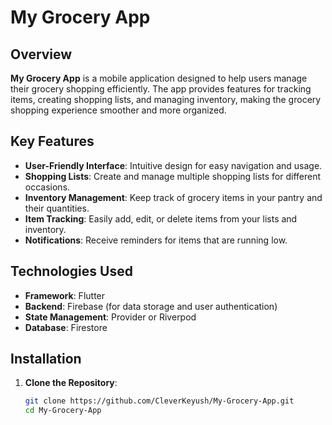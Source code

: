 # My Grocery App


## Overview

**My Grocery App** is a mobile application designed to help users manage their grocery shopping efficiently. The app provides features for tracking items, creating shopping lists, and managing inventory, making the grocery shopping experience smoother and more organized.

## Key Features

- **User-Friendly Interface**: Intuitive design for easy navigation and usage.
- **Shopping Lists**: Create and manage multiple shopping lists for different occasions.
- **Inventory Management**: Keep track of grocery items in your pantry and their quantities.
- **Item Tracking**: Easily add, edit, or delete items from your lists and inventory.
- **Notifications**: Receive reminders for items that are running low.

## Technologies Used

- **Framework**: Flutter
- **Backend**: Firebase (for data storage and user authentication)
- **State Management**: Provider or Riverpod
- **Database**: Firestore

## Installation

1. **Clone the Repository**:
   ```bash
   git clone https://github.com/CleverKeyush/My-Grocery-App.git
   cd My-Grocery-App
